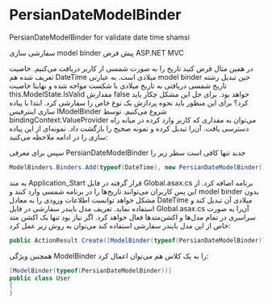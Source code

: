 # PersianDateModelBinder
PersianDateModelBinder for validate date time shamsi

سفارشی سازی model binder پیش فرض ASP.NET MVC

در همین مثال فرض کنید تاریخ را به صورت شمسی از کاربر دریافت می‌کنیم. خاصیت تعریف شده هم DateTime میلادی است. به عبارتی model binder حین تبدیل رشته تاریخ شمسی دریافتی به تاریخ میلادی با شکست مواجه شده و نهایتا خاصیت this.ModelState.IsValid مقدارش false خواهد بود. برای حل این مشکل چکار باید کرد؟
برای این منظور باید نحوه پردازش یک نوع خاص را سفارشی کرد. ابتدا با پیاده سازی اینترفیس IModelBinder شروع می‌کنیم. توسط bindingContext.ValueProvider می‌توان به مقداری که کاربر وارد کرده در میانه راه دسترسی یافت. آن‌را تبدیل کرده و نمونه صحیح را بازگشت داد.
نمونه‌ای از این پیاده سازی را در ادامه ملاحظه می‌کنید:
 
 
سپس برای معرفی PersianDateModelBinder جدید تنها کافی است سطر زیر را
```c#
ModelBinders.Binders.Add(typeof(DateTime), new PersianDateModelBinder());
```
به متد Application_Start قرار گرفته در فایل Global.asax.cs برنامه اضافه کرد. از این پس کاربران می‌توانند تاریخ‌ها را در برنامه شمسی وارد کنند و model binder بدون مشکل خواهد توانست اطلاعات ورودی را به معادل DateTime میلادی آن تبدیل کند و استفاده نماید.
تعریف مدل بایندر سفارشی در فایل Global.asax.cs آن‌را به صورت سراسری در تمام مدل‌ها و اکشن‌متدها فعال خواهد کرد. اگر نیاز بود تنها یک اکشن متد خاص از این مدل بایندر سفارشی استفاده کند می‌توان به روش زیر عمل کرد:
```c#
public ActionResult Create([ModelBinder(typeof(PersianDateModelBinder))] User user)
```
همچنین ویژگی ModelBinder را به یک کلاس هم می‌توان اعمال کرد:
```c#
[ModelBinder(typeof(PersianDateModelBinder))]
public class User
{
}
```
